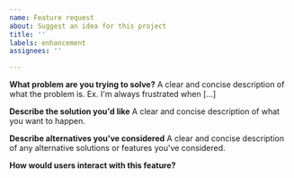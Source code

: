 ```yaml
---
name: Feature request
about: Suggest an idea for this project
title: ''
labels: enhancement
assignees: ''

---
```


**What problem are you trying to solve?**
A clear and concise description of what the problem is. Ex. I'm always frustrated when [...]

**Describe the solution you'd like**
A clear and concise description of what you want to happen.

**Describe alternatives you've considered**
A clear and concise description of any alternative solutions or features you've considered.

**How would users interact with this feature?**
